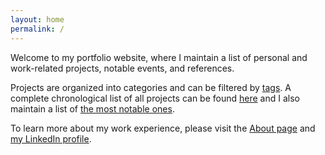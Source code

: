 ```yaml
---
layout: home
permalink: /
---
```


Welcome to my portfolio website, where I maintain a list of personal and work-related projects, notable events, and references. 

Projects are organized into categories and can be filtered by [tags](/tags). A complete chronological list of all projects can be found [here](/project-list) and I also maintain a list of [the most notable ones](/tags/#notable-project).

To learn more about my work experience, please visit the [About page](/about) and [my LinkedIn profile](https://www.linkedin.com/in/{{site.linkedin_username}}).

<!-- For Uptime: Site is alive -->
